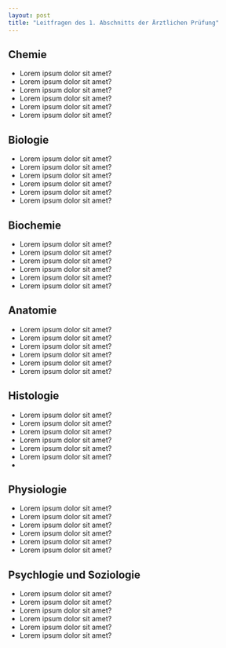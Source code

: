 ```yaml
---
layout: post
title: "Leitfragen des 1. Abschnitts der Ärztlichen Prüfung"
---
```

## Chemie

- Lorem ipsum dolor sit amet?
- Lorem ipsum dolor sit amet?
- Lorem ipsum dolor sit amet?
- Lorem ipsum dolor sit amet?
- Lorem ipsum dolor sit amet?
- Lorem ipsum dolor sit amet?

## Biologie

- Lorem ipsum dolor sit amet?
- Lorem ipsum dolor sit amet?
- Lorem ipsum dolor sit amet?
- Lorem ipsum dolor sit amet?
- Lorem ipsum dolor sit amet?
- Lorem ipsum dolor sit amet?


## Biochemie

- Lorem ipsum dolor sit amet?
- Lorem ipsum dolor sit amet?
- Lorem ipsum dolor sit amet?
- Lorem ipsum dolor sit amet?
- Lorem ipsum dolor sit amet?
- Lorem ipsum dolor sit amet?

## Anatomie

- Lorem ipsum dolor sit amet?
- Lorem ipsum dolor sit amet?
- Lorem ipsum dolor sit amet?
- Lorem ipsum dolor sit amet?
- Lorem ipsum dolor sit amet?
- Lorem ipsum dolor sit amet?

## Histologie

- Lorem ipsum dolor sit amet?
- Lorem ipsum dolor sit amet?
- Lorem ipsum dolor sit amet?
- Lorem ipsum dolor sit amet?
- Lorem ipsum dolor sit amet?
- Lorem ipsum dolor sit amet?
- 
## Physiologie

- Lorem ipsum dolor sit amet?
- Lorem ipsum dolor sit amet?
- Lorem ipsum dolor sit amet?
- Lorem ipsum dolor sit amet?
- Lorem ipsum dolor sit amet?
- Lorem ipsum dolor sit amet?

## Psychlogie und Soziologie

- Lorem ipsum dolor sit amet?
- Lorem ipsum dolor sit amet?
- Lorem ipsum dolor sit amet?
- Lorem ipsum dolor sit amet?
- Lorem ipsum dolor sit amet?
- Lorem ipsum dolor sit amet?
